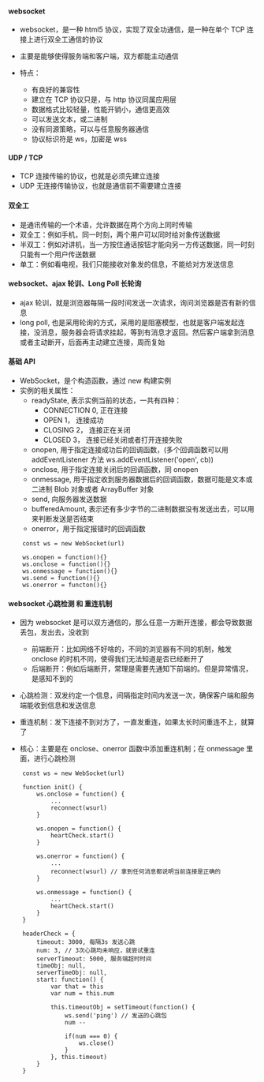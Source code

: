 #### websocket

- websocket，是一种 html5 协议，实现了双全功通信，是一种在单个 TCP 连接上进行双全工通信的协议
- 主要是能够使得服务端和客户端，双方都能主动通信

- 特点：
  - 有良好的兼容性
  - 建立在 TCP 协议只是，与 http 协议同属应用层
  - 数据格式比较轻量，性能开销小，通信更高效
  - 可以发送文本，或二进制
  - 没有同源策略，可以与任意服务器通信
  - 协议标识符是 ws，加密是 wss

#### UDP / TCP

- TCP 连接传输的协议，也就是必须先建立连接
- UDP 无连接传输协议，也就是通信前不需要建立连接

#### 双全工

- 是通讯传输的一个术语，允许数据在两个方向上同时传输
- 双全工：例如手机，同一时刻，两个用户可以同时给对象传送数据
- 半双工：例如对讲机，当一方按住通话按钮才能向另一方传送数据，同一时刻只能有一个用户传送数据
- 单工：例如看电视，我们只能接收对象发的信息，不能给对方发送信息

#### websocket、ajax 轮训、Long Poll 长轮询

- ajax 轮训，就是浏览器每隔一段时间发送一次请求，询问浏览器是否有新的信息
- long poll, 也是采用轮询的方式，采用的是阻塞模型，也就是客户端发起连接，没消息，服务器会将请求挂起，等到有消息才返回。然后客户端拿到消息或者主动断开，后面再主动建立连接，周而复始

#### 基础 API

- WebSocket，是个构造函数，通过 new 构建实例
- 实例的相关属性：
  - readyState, 表示实例当前的状态，一共有四种：
    - CONNECTION 0, 正在连接
    - OPEN 1， 连接成功
    - CLOSING 2， 连接正在关闭
    - CLOSED 3， 连接已经关闭或者打开连接失败
  - onopen, 用于指定连接成功后的回调函数，(多个回调函数可以用 addEventListener 方法 ws.addEventListener('open', cb))
  - onclose, 用于指定连接关闭后的回调函数，同 onopen
  - onmessage, 用于指定收到服务器数据后的回调函数，数据可能是文本或二进制 Blob 对象或者 ArrayBuffer 对象
  - send, 向服务器发送数据
  - bufferedAmount, 表示还有多少字节的二进制数据没有发送出去，可以用来判断发送是否结束
  - onerror，用于指定报错时的回调函数

```
    const ws = new WebSocket(url)

    ws.onopen = function(){}
    ws.onclose = function(){}
    ws.onmessage = function(){}
    ws.send = function(){}
    ws.onerror = functon(){}
```

#### websocket 心跳检测 和 重连机制

- 因为 websocket 是可以双方通信的，那么任意一方断开连接，都会导致数据丢包，发出去，没收到

  - 前端断开：比如网络不好啥的，不同的浏览器有不同的机制，触发 onclose 的时机不同，使得我们无法知道是否已经断开了
  - 后端断开：例如后端断开，常理是需要先通知下前端的。但是异常情况，是感知不到的

- 心跳检测：双发约定一个信息，间隔指定时间内发送一次，确保客户端和服务端能收到信息和发送信息
- 重连机制：发下连接不到对方了，一直发重连，如果太长时间重连不上，就算了

- 核心：主要是在 onclose、onerror 函数中添加重连机制；在 onmessage 里面，进行心跳检测

```
    const ws = new WebSocket(url)

    function init() {
        ws.onclose = function() {
            ...
            reconnect(wsurl)
        }

        ws.onopen = function() {
            heartCheck.start()
        }

        ws.onerror = function() {
            ...
            reconnect(wsurl) // 拿到任何消息都说明当前连接是正确的
        }

        ws.onmessage = function() {
            ...
            heartCheck.start()
        }
    }

    headerCheck = {
        timeout: 3000, 每隔3s 发送心跳
        num: 3, // 3次心跳均未响应，就尝试重连
        serverTimeout: 5000, 服务端超时时间
        timeObj: null,
        serverTimeObj: null,
        start: function() {
            var that = this
            var num = this.num

            this.timeoutObj = setTimeout(function() {
                ws.send('ping') // 发送的心跳包
                num --

                if(num === 0) {
                    ws.close()
                }
            }, this.timeout)
        }
    }
```
